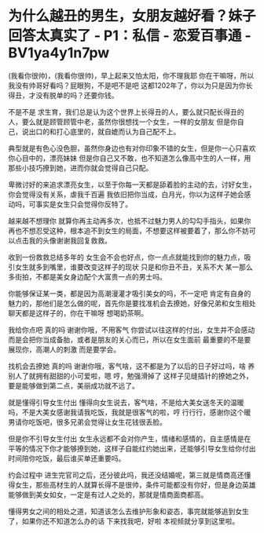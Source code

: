 # 为什么越丑的男生，女朋友越好看？妹子回答太真实了 - P1：私信 - 恋爱百事通 - BV1ya4y1n7pw

(我看你很帅)，(我看你很帅)，早上起来又怕太阳，你不理我耶 你在干嘛呀，所以我没有帅哥好看吗？屁眼狗，不是吧不是吧 这都1202年了，你以为只是因为你长得丑，才没有脱单的吗？还要你钱。

不是不是 求生育，我们总是认为这个世界上长得丑的人，要么就只配长得丑的人，要么就是顾管顾管中老，虽然你很想找一个女生，一样的女朋友 但是你自己，说出口的和打心底里的，就自媲而认为自己配不上。

典型就是有色心没色胆，虽然你身边也有对你印象不错的女生，但是你一心只喜欢你心目中的，漂亮妹妹 但是你自己又不敢，也不知道怎么像高中生的人一样，用那些小技巧撩到她，进而你就会觉得自己只配。

卑微讨好的来追求漂亮女生，以至于你每一天都是舔着脸的主动的去，讨好女生，你会觉得没有关系，虐我千百遍 我依旧把你当成，白月光，你以为这样子她会感动吗，可事实是女生只会觉得你反特了。

越来越不想理你 就算你再主动再多次，也抵不过魅力男人的勾勾手指头，如果你再也不想忍受这种，根本追不到女生的局面，不想要这样被要着了，那么你不妨可以点击我的头像谢谢我回复救救。

收到一份救救总结多年的 女生会不会也好点，你一点点就能找到你的魅力点，吸引女生就多到嘴里，谁要改变这样子的现状 只是和你丑不丑，关系不大 某一那么多街拍，不都是美女身边配个大富贵一点的男士吗。

你能够保证某一类，都是因为高潮漫灌才吸引美女的吗，不一定吧 肯定有自身的魅力的，那他们是怎么做的呢，首先你是要找准机会去撩她，好像兄弟和女生相处聊天都是这样子的，你在干嘛呀 想喝奶茶啊。

我给你点吧 真的吗 谢谢你哦，不用客气 你尝试以往这样的付出，女生并不会感动 而是会把你当成备胎，或者是朋友的关心而已，所以在女生面前 最重要的不是要展现你，高潮人的刺激 而是要学会。

找机会去撩她 真的吗 谢谢你哦，客气啥，这不都是为了以后的日子好过吗，啥 养别人了就拥有甜甜的小可爱啦，嗯 哼，勉强滑掉了 这样子见缝插针的撩她之外，要是能够做到第二点，美丽成功就不远了。

就是懂得引导女生付出 懂得向女生说去，客气啥，不是给大美女送冬天的温暖吗，不是大美女感谢我请我吃饭，我就是很客气的啦，哼 行行行，感谢你这个暖男请你吃饭吧，很多兄弟会觉得让女生花钱很丢脸。

但是你不引导女生付出 女生永远都不会对你产生，情绪和感情的，自主感情是在平等的情况下你才能够撩到她，这样子自能红约她出来，还能够引导女生给你付出时间陪你吃饭，最后谁买单还重要吗。

约会过程中 进生完官司之后，还分彼此吗，我还没结婚呢，第三就是情商高还懂得女生，那些高材生的人就算长得不是很帅，条件可能都没有你好，但是身边英雄能够做到美女如女，一定是有过人之处的，那就是情商面商都高。

懂得男女之间的相处之道，知道该怎么去维护形象和姿态，事完就能够追到女生了，如果你还不知道怎么办的话 下来找我吧，好啦 本视频就分享到这里啦。

